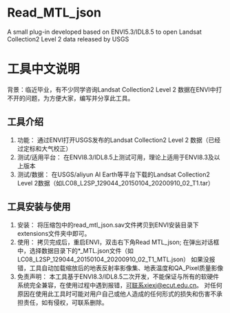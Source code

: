 # Read_MTL_json
A small plug-in developed based on ENVI5.3/IDL8.5 to open Landsat Collection2 Level 2 data released by USGS

# 工具中文说明
背景：临近毕业，有不少同学咨询Landsat Collection2 Level 2 数据在ENVI中打不开的问题，为方便大家，编写并分享此工具。

## 工具介绍	
1. 功能：
	通过ENVI打开USGS发布的Landsat Collection2 Level 2 数据（已经过定标和大气校正）
2. 测试/适用平台：
	在ENVI8.3/IDL8.5上测试可用，理论上适用于ENVI8.3及以上版本
3. 测试/数据：
	在USGS/aliyun AI Earth等平台下载的Landsat Collection2 Level 2数据（如LC08_L2SP_129044_20150104_20200910_02_T1.tar）

## 工具安装与使用
1. 安装：
	将压缩包中的read_mtl_json.sav文件拷贝到ENVI安装目录下extensions文件夹中即可。
2. 使用：
	拷贝完成后，重启ENVI，双击右下角Read MTL_json;
	在弹出对话框中，选择数据目录下的*_MTL.json文件（如LC08_L2SP_129044_20150104_20200910_02_T1_MTL.json）
	如果没报错，工具自动加载缩放后的地表反射率影像集、地表温度和QA_Pixel质量影像
3. 免责声明：
	本工具基于ENVI8.3/IDL8.5二次开发，不能保证与所有的软硬件系统完全兼容，在使用过程中遇到报错，可联系xiexj@ecut.edu.cn。
	对任何原因在使用此工具时可能对用户自己或他人造成的任何形式的损失和伤害不承担责任，如有侵权，可联系删除。
